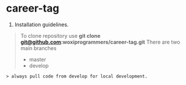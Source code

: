 # career-tag
1. Installation guidelines.
> To clone repository use **git clone git@github.com:woxiprogrammers/career-tag.git**
> There are two main branches
> * master
> * develop
```
> always pull code from develop for local development.
